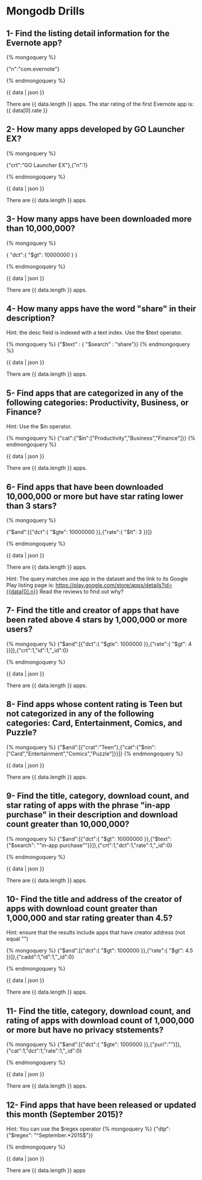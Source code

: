 # Mongodb Drills


## 1- Find the listing detail information for the Evernote app?

{% mongoquery %}

{"n":"com.evernote"}

{% endmongoquery %}

{{ data | json }}

There are {{ data.length }} apps.
The star rating of the first Evernote app is: {{ data[0].rate }}

## 2- How many apps developed by GO Launcher EX?
{% mongoquery %}

{"crt":"GO Launcher EX"},{"n":1}

{% endmongoquery %}

{{ data | json }}

There are {{ data.length }} apps.

## 3- How many apps have been downloaded more than 10,000,000?
{% mongoquery %}

{ "dct":{ "$gt": 10000000 } }

{% endmongoquery %}

{{ data | json }}


There are {{ data.length }} apps.


## 4- How many apps have the word "share" in their description?
Hint: the desc field is indexed with a text index. Use the $text operator.

{% mongoquery %}
{"$text" : { "$search" : "share"}}
{% endmongoquery %}

{{ data | json }}

There are {{ data.length }} apps.

## 5- Find apps that are categorized in any of the following categories: Productivity, Business, or Finance?
Hint: Use the $in operator.

{% mongoquery %}
{"cat":{"$in":["Productivity","Business","Finance"]}}
{% endmongoquery %}

{{ data | json }}

There are {{ data.length }} apps.

## 6- Find apps that have been downloaded 10,000,000 or more but have star rating lower than 3 stars?
{% mongoquery %}

{"$and":[{"dct":{ "$gte": 10000000 }},{"rate":{ "$lt": 3 }}]}

{% endmongoquery %}

{{ data | json }}

There are {{ data.length }} apps.

Hint: The query matches one app in the dataset and the link to its Google Play listing page is:
https://play.google.com/store/apps/details?id={{data[0].n}} Read the reviews to find out why?

## 7- Find the title and creator of apps that have been rated above 4 stars by 1,000,000 or more users?
{% mongoquery %}
{"$and":[{"dct":{ "$gte": 1000000 }},{"rate":{ "$gt": 4 }}]},{"crt":1,"id":1,"_id":0}

{% endmongoquery %}

{{ data | json }}

There are {{ data.length }} apps.



## 8- Find apps whose content rating is Teen but not categorized in any of the following categories: Card, Entertainment, Comics, and Puzzle?
{% mongoquery %}
{"$and":[{"crat":"Teen"},{"cat":{"$nin":["Card","Entertainment","Comics","Puzzle"]}}]}
{% endmongoquery %}

{{ data | json }}

There are {{ data.length }} apps.

## 9- Find the title, category, download count, and star rating of apps with the phrase "in-app purchase" in their description and download count greater than 10,000,000?
{% mongoquery %}
{"$and":[{"dct":{ "$gt": 10000000 }},{"$text": {"$search": "\"in-app purchase\""}}]},{"crt":1,"dct":1,"rate":1,"_id":0}

{% endmongoquery %}

{{ data | json }}

There are {{ data.length }} apps.

## 10- Find the title and address of the creator of apps with download count greater than 1,000,000 and star rating greater than 4.5?
Hint: ensure that the results include apps that have creator address (not equal "")

{% mongoquery %}
{"$and":[{"dct":{ "$gt": 1000000 }},{"rate":{ "$gt": 4.5 }}]},{"cadd":1,"id":1,"_id":0}

{% endmongoquery %}

{{ data | json }}

There are {{ data.length }} apps.

## 11- Find the title, category, download count, and rating of apps with download count of 1,000,000 or more but have no privacy ststements?

{% mongoquery %}
{"$and":[{"dct":{ "$gte": 1000000 }},{"purl":""}]},{"cat":1,"dct":1,"rate":1,"_id":0}

{% endmongoquery %}

{{ data | json }}

There are {{ data.length }} apps.

## 12- Find apps that have been released or updated this month (September 2015)?
Hint: You can use the $regex operator
{% mongoquery %}
{"dtp": {"$regex": "^September.*2015$"}}

{% endmongoquery %}

{{ data | json }}

There are {{ data.length }} apps
